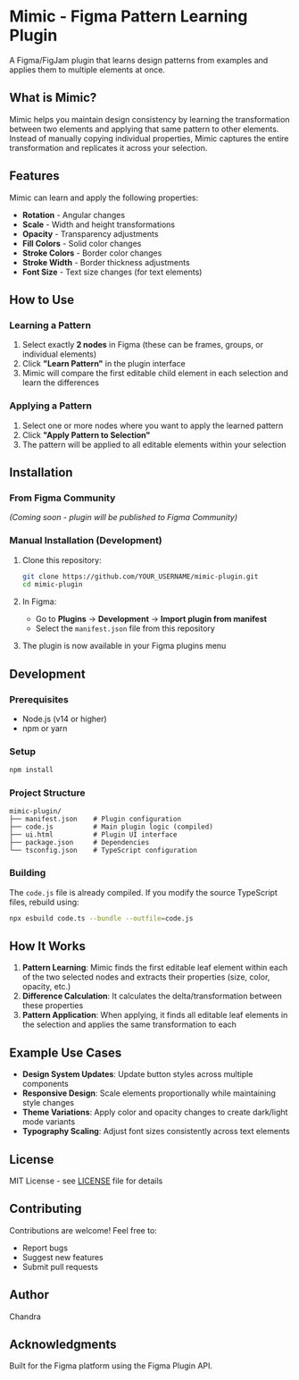 # Mimic - Figma Pattern Learning Plugin

A Figma/FigJam plugin that learns design patterns from examples and applies them to multiple elements at once.

## What is Mimic?

Mimic helps you maintain design consistency by learning the transformation between two elements and applying that same pattern to other elements. Instead of manually copying individual properties, Mimic captures the entire transformation and replicates it across your selection.

## Features

Mimic can learn and apply the following properties:

- **Rotation** - Angular changes
- **Scale** - Width and height transformations
- **Opacity** - Transparency adjustments
- **Fill Colors** - Solid color changes
- **Stroke Colors** - Border color changes
- **Stroke Width** - Border thickness adjustments
- **Font Size** - Text size changes (for text elements)

## How to Use

### Learning a Pattern

1. Select exactly **2 nodes** in Figma (these can be frames, groups, or individual elements)
2. Click **"Learn Pattern"** in the plugin interface
3. Mimic will compare the first editable child element in each selection and learn the differences

### Applying a Pattern

1. Select one or more nodes where you want to apply the learned pattern
2. Click **"Apply Pattern to Selection"**
3. The pattern will be applied to all editable elements within your selection

## Installation

### From Figma Community

*(Coming soon - plugin will be published to Figma Community)*

### Manual Installation (Development)

1. Clone this repository:
   ```bash
   git clone https://github.com/YOUR_USERNAME/mimic-plugin.git
   cd mimic-plugin
   ```

2. In Figma:
   - Go to **Plugins** → **Development** → **Import plugin from manifest**
   - Select the `manifest.json` file from this repository

3. The plugin is now available in your Figma plugins menu

## Development

### Prerequisites

- Node.js (v14 or higher)
- npm or yarn

### Setup

```bash
npm install
```

### Project Structure

```
mimic-plugin/
├── manifest.json    # Plugin configuration
├── code.js          # Main plugin logic (compiled)
├── ui.html          # Plugin UI interface
├── package.json     # Dependencies
└── tsconfig.json    # TypeScript configuration
```

### Building

The `code.js` file is already compiled. If you modify the source TypeScript files, rebuild using:

```bash
npx esbuild code.ts --bundle --outfile=code.js
```

## How It Works

1. **Pattern Learning**: Mimic finds the first editable leaf element within each of the two selected nodes and extracts their properties (size, color, opacity, etc.)
2. **Difference Calculation**: It calculates the delta/transformation between these properties
3. **Pattern Application**: When applying, it finds all editable leaf elements in the selection and applies the same transformation to each

## Example Use Cases

- **Design System Updates**: Update button styles across multiple components
- **Responsive Design**: Scale elements proportionally while maintaining style changes
- **Theme Variations**: Apply color and opacity changes to create dark/light mode variants
- **Typography Scaling**: Adjust font sizes consistently across text elements

## License

MIT License - see [LICENSE](LICENSE) file for details

## Contributing

Contributions are welcome! Feel free to:

- Report bugs
- Suggest new features
- Submit pull requests

## Author

Chandra

## Acknowledgments

Built for the Figma platform using the Figma Plugin API.
